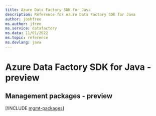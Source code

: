 ```yaml
---
title: Azure Data Factory SDK for Java
description: Reference for Azure Data Factory SDK for Java
author: joshfree
ms.author: jfree
ms.service: datafactory
ms.data: 11/01/2022
ms.topic: reference
ms.devlang: java
---
```

# Azure Data Factory SDK for Java - preview

## Management packages - preview
[!INCLUDE [mgmt-packages](data-factory-mgmt-index.md)]